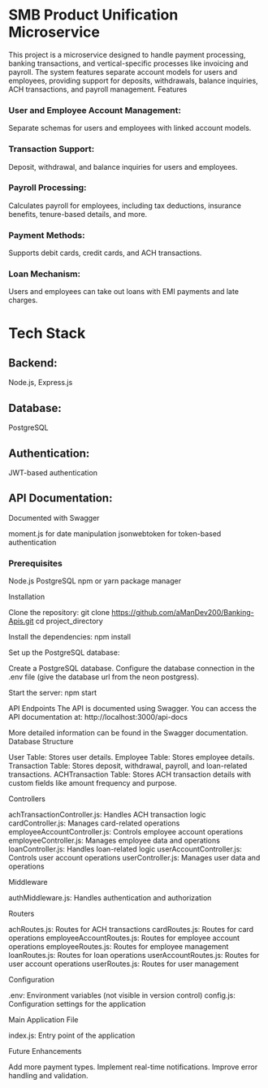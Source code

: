 # SMB Product Unification Microservice
This project is a microservice designed to handle payment processing, banking transactions, and vertical-specific processes like invoicing and payroll. The system features separate account models for users and employees, providing support for deposits, withdrawals, balance inquiries, ACH transactions, and payroll management.
Features

### User and Employee Account Management: 
Separate schemas for users and employees with linked account models.
### Transaction Support:
Deposit, withdrawal, and balance inquiries for users and employees.
### Payroll Processing: 
Calculates payroll for employees, including tax deductions, insurance benefits, tenure-based details, and more.
### Payment Methods: 
Supports debit cards, credit cards, and ACH transactions.
### Loan Mechanism: 
Users and employees can take out loans with EMI payments and late charges.

# Tech Stack

## Backend: 
Node.js, Express.js
## Database: 
PostgreSQL
## Authentication: 
JWT-based authentication
## API Documentation: 
Documented with Swagger

moment.js for date manipulation
jsonwebtoken for token-based authentication

### Prerequisites

Node.js
PostgreSQL
npm or yarn package manager

Installation

Clone the repository:
git clone <https://github.com/aManDev200/Banking-Apis.git>
cd project_directory

Install the dependencies:
npm install

Set up the PostgreSQL database:

Create a PostgreSQL database.
Configure the database connection in the .env file (give the database url from the neon postgress).



Start the server:
npm start


API Endpoints
The API is documented using Swagger. You can access the API documentation at:
http://localhost:3000/api-docs

More detailed information can be found in the Swagger documentation.
Database Structure

User Table: Stores user details.
Employee Table: Stores employee details.
Transaction Table: Stores deposit, withdrawal, payroll, and loan-related transactions.
ACHTransaction Table: Stores ACH transaction details with custom fields like amount frequency and purpose.

Controllers

achTransactionController.js: Handles ACH transaction logic
cardController.js: Manages card-related operations
employeeAccountController.js: Controls employee account operations
employeeController.js: Manages employee data and operations
loanController.js: Handles loan-related logic
userAccountController.js: Controls user account operations
userController.js: Manages user data and operations

Middleware

authMiddleware.js: Handles authentication and authorization

Routers

achRoutes.js: Routes for ACH transactions
cardRoutes.js: Routes for card operations
employeeAccountRoutes.js: Routes for employee account operations
employeeRoutes.js: Routes for employee management
loanRoutes.js: Routes for loan operations
userAccountRoutes.js: Routes for user account operations
userRoutes.js: Routes for user management

Configuration

.env: Environment variables (not visible in version control)
config.js: Configuration settings for the application

Main Application File

index.js: Entry point of the application

Future Enhancements

Add more payment types.
Implement real-time notifications.
Improve error handling and validation.
